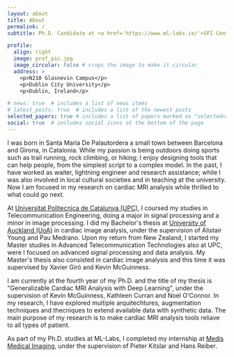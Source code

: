 ```yaml
---
layout: about
title: About
permalink: /
subtitle: Ph.D. Candidate at <a href='https://www.ml-labs.ie/'>SFI Centre for Research Training in Machine Learning</a> at <a href='https://www.dcu.ie/'>Dublin City University</a>

profile:
  align: right
  image: prof_pic.jpg
  image_circular: false # crops the image to make it circular
  address: >
    <p>N210 Glasnevin Campus</p>
    <p>Dublin City University</p>
    <p>Dublin, Ireland</p>

# news: true  # includes a list of news items
# latest_posts: true  # includes a list of the newest posts
selected_papers: true # includes a list of papers marked as "selected={true}"
social: true  # includes social icons at the bottom of the page
---
```


I was born in Santa Maria De Palautordera a small town between Barcelona and Girona, in Catalonia. While my passion is being outdoors doing sports such as trail running, rock climbing, or hiking; I enjoy designing tools that can help people, from the simplest script to a complex model. In the past, I have worked as waiter, lightning engineer and research assistance; while I was also involved in local cultural societies and in teaching at the university. Now I am focused in my research on cardiac MRI analysis while thrilled to what could go next.

At <a href='https://www.upc.edu/'>Universitat Politecnica de Catalunya (UPC)</a>, I coursed my studies in Telecommunication Engineering, doing a major in signal processing and a minor in image processing. I did my Bachelor's thesis at <a href='https://www.auckland.ac.nz/en.html/'>University of Auckland (UoA)</a> in cardiac image analysis, under the supervision of Alistair Young and Pau Medrano. Upon my return from New Zealand, I started my Master studies in Advanced Telecommunication Technologies also at UPC, were I focused on advanced signal processing and data analysis. My Master's thesis also consisted in cardiac image analysis and this time it was supervised by Xavier Giró and Kevin McGuinness. 

I am currently at the fourth year of my Ph.D. and the title of my thesis is "Generalizable Cardiac MRI Analysis with Deep Learning", under the supervision of Kevin McGuinness, Kathleen Curran and Noel O'Connor. In my research, I have explored multiple arquitechtures, augmentation techniques and thecniques to extend available data with synthetic data. The main purpose of my research is to make cardiac MRI analysis tools reliave to all types of patient.

As part of my Ph.D. studies at ML-Labs, I completed my internship at <a href='https://medisimaging.com/about/'>Medis Medical Imaging</a>, under the supervision of Pieter Kitslar and Hans Reiber.

<!-- Write your biography here. Tell the world about yourself. Link to your favorite [subreddit](http://reddit.com). You can put a picture in, too. The code is already in, just name your picture `prof_pic.jpg` and put it in the `img/` folder.

Put your address / P.O. box / other info right below your picture. You can also disable any of these elements by editing `profile` property of the YAML header of your `_pages/about.md`. Edit `_bibliography/papers.bib` and Jekyll will render your [publications page](/al-folio/publications/) automatically.

Link to your social media connections, too. This theme is set up to use [Font Awesome icons](http://fortawesome.github.io/Font-Awesome/) and [Academicons](https://jpswalsh.github.io/academicons/), like the ones below. Add your Facebook, Twitter, LinkedIn, Google Scholar, or just disable all of them. -->

